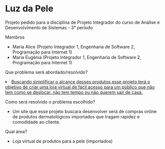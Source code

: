 <h1>Luz da Pele</h1>

<p>Projeto pedido para a disciplina de Projeto Integrador do curso de Análise e Desenvolvimento de Sistemas - 3° período</p>

<p>
    Membros
    <ul>
        <li>Maria Alice (Projeto Integrador 1, Engenharia de Software 2, Programação para Internet 1)</li>
        <li>Maria Eugênia (Projeto Integrador 1, Engenharia de Software 2, Programação para Internet 1)</li>
    </ul>
</p>  
<p>
    Que problema será abordado/resolvido?
    <u>
        <li>Buscando simplificar o alcance desses produtos esse projeto terá o objetivo de criar uma loja virtual de fácil acesso para um público que não tem como se deslocar, não tem tempo ou não querem sair de casa.</li>
    </u>
</p> 

<p>
    Como será resolvido o problema escolhido?
    <ul>
        <li>Um site que esse projeto buscara desenvolver será de compras online de produtos dermatológicos importados que tragam rapidez e comodidade ao cliente.
    </ul>
</p>

<p>
    Qual área? 
    <ul>
        <li>Loja virtual de produtos para a pele (importados)</li>
    </ul> 
</p>

